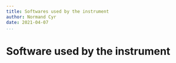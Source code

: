 ```yaml
---
title: Softwares used by the instrument
author: Normand Cyr
date: 2021-04-07
...
```


# Software used by the instrument
